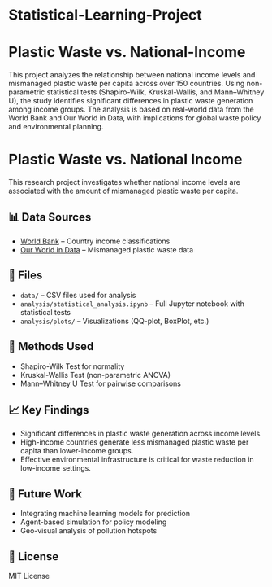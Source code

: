 # Statistical-Learning-Project 
# Plastic Waste vs. National-Income
This project analyzes the relationship between national income levels and mismanaged plastic waste per capita across over 150 countries. 
Using non-parametric statistical tests (Shapiro-Wilk, Kruskal-Wallis, and Mann–Whitney U), the study identifies significant differences in plastic waste generation among income groups.
The analysis is based on real-world data from the World Bank and Our World in Data, with implications for global waste policy and environmental planning.


# Plastic Waste vs. National Income

This research project investigates whether national income levels are associated with the amount of mismanaged plastic waste per capita.

## 📊 Data Sources

- [World Bank](https://data.worldbank.org/) – Country income classifications
- [Our World in Data](https://ourworldindata.org/) – Mismanaged plastic waste data

## 📁 Files

- `data/` – CSV files used for analysis
- `analysis/statistical_analysis.ipynb` – Full Jupyter notebook with statistical tests
- `analysis/plots/` – Visualizations (QQ-plot, BoxPlot, etc.)

## 🧪 Methods Used

- Shapiro-Wilk Test for normality
- Kruskal-Wallis Test (non-parametric ANOVA)
- Mann–Whitney U Test for pairwise comparisons

## 📈 Key Findings

- Significant differences in plastic waste generation across income levels.
- High-income countries generate less mismanaged plastic waste per capita than lower-income groups.
- Effective environmental infrastructure is critical for waste reduction in low-income settings.

## 📌 Future Work

- Integrating machine learning models for prediction
- Agent-based simulation for policy modeling
- Geo-visual analysis of pollution hotspots

## 📜 License
MIT License
